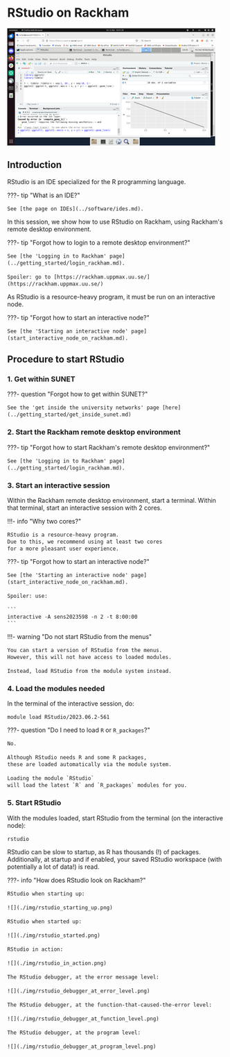 # RStudio on Rackham

![](./img/rstudio_in_action_480_x_270.png)

## Introduction

RStudio is an IDE specialized for the R programming language.

???- tip "What is an IDE?"

    See [the page on IDEs](../software/ides.md).

In this session, we show how to use RStudio on Rackham,
using Rackham's remote desktop environment.

???- tip "Forgot how to login to a remote desktop environment?"

    See [the 'Logging in to Rackham' page](../getting_started/login_rackham.md).

    Spoiler: go to [https://rackham.uppmax.uu.se/](https://rackham.uppmax.uu.se/)

As RStudio is a resource-heavy program,
it must be run on an interactive node.

???- tip "Forgot how to start an interactive node?"

    See [the 'Starting an interactive node' page](start_interactive_node_on_rackham.md).

## Procedure to start RStudio

### 1. Get within SUNET

???- question "Forgot how to get within SUNET?"

    See the 'get inside the university networks' page [here](../getting_started/get_inside_sunet.md)

### 2. Start the Rackham remote desktop environment

???- tip "Forgot how to start Rackham's remote desktop environment?"

    See [the 'Logging in to Rackham' page](../getting_started/login_rackham.md).

### 3. Start an interactive session

Within the Rackham remote desktop environment, start a terminal.
Within that terminal, start an interactive session with 2 cores.

!!!- info "Why two cores?"

    RStudio is a resource-heavy program.
    Due to this, we recommend using at least two cores 
    for a more pleasant user experience.

???- tip "Forgot how to start an interactive node?"

    See [the 'Starting an interactive node' page](start_interactive_node_on_rackham.md).

    Spoiler: use:

    ```
    interactive -A sens2023598 -n 2 -t 8:00:00
    ```

!!!- warning "Do not start RStudio from the menus"

    You can start a version of RStudio from the menus.
    However, this will not have access to loaded modules.

    Instead, load RStudio from the module system instead.

### 4. Load the modules needed

In the terminal of the interactive session, do:

```
module load RStudio/2023.06.2-561
```

???- question "Do I need to load `R` or `R_packages`?"

    No.

    Although RStudio needs R and some R packages,
    these are loaded automatically via the module system.

    Loading the module `RStudio` 
    will load the latest `R` and `R_packages` modules for you.

### 5. Start RStudio

With the modules loaded, start RStudio from the terminal (on the
interactive node):

```
rstudio
```

RStudio can be slow to startup, as R has thousands (!) of packages.
Additionally, at startup and if enabled, your saved RStudio workspace
(with potentially a lot of data!) is read.

???- info "How does RStudio look on Rackham?"

    RStudio when starting up:

    ![](./img/rstudio_starting_up.png)

    RStudio when started up:

    ![](./img/rstudio_started.png)

    RStudio in action:

    ![](./img/rstudio_in_action.png)

    The RStudio debugger, at the error message level:

    ![](./img/rstudio_debugger_at_error_level.png)

    The RStudio debugger, at the function-that-caused-the-error level:

    ![](./img/rstudio_debugger_at_function_level.png)

    The RStudio debugger, at the program level:

    ![](./img/rstudio_debugger_at_program_level.png)
